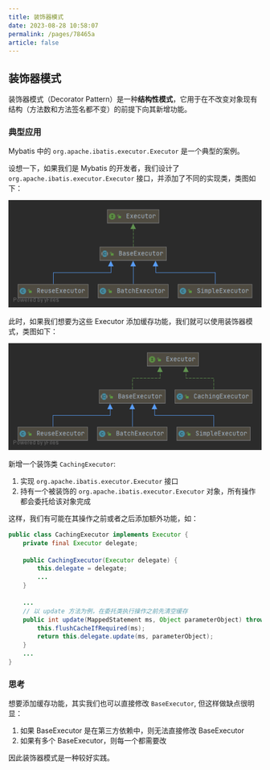 ```yaml
---
title: 装饰器模式
date: 2023-08-28 10:58:07
permalink: /pages/78465a
article: false
---
```


## 装饰器模式
装饰器模式（Decorator Pattern）是一种**结构性模式**，它用于在不改变对象现有结构（方法数和方法签名都不变）的前提下向其新增功能。

### 典型应用
Mybatis 中的 `org.apache.ibatis.executor.Executor` 是一个典型的案例。

设想一下，如果我们是 Mybatis 的开发者，我们设计了 `org.apache.ibatis.executor.Executor` 接口，并添加了不同的实现类，类图如下：

![avatar](/img/pages/design-pattern/decorator/class-diagram-1.png)

此时，如果我们想要为这些 Executor 添加缓存功能，我们就可以使用装饰器模式，类图如下：

![avatar](/img/pages/design-pattern/decorator/class-diagram-2.png)

新增一个装饰类 `CachingExecutor`:
1. 实现 `org.apache.ibatis.executor.Executor` 接口
2. 持有一个被装饰的 `org.apache.ibatis.executor.Executor` 对象，所有操作都会委托给该对象完成

这样，我们有可能在其操作之前或者之后添加额外功能，如：
```java
public class CachingExecutor implements Executor {
    private final Executor delegate;

    public CachingExecutor(Executor delegate) {
        this.delegate = delegate;
        ...
    }

    ...
    // 以 update 方法为例，在委托类执行操作之前先清空缓存
    public int update(MappedStatement ms, Object parameterObject) throws SQLException {
        this.flushCacheIfRequired(ms);
        return this.delegate.update(ms, parameterObject);
    }
    ...
}
```

### 思考
想要添加缓存功能，其实我们也可以直接修改 `BaseExecutor`, 但这样做缺点很明显：
1. 如果 BaseExecutor 是在第三方依赖中，则无法直接修改 BaseExecutor
2. 如果有多个 BaseExecutor，则每一个都需要改

因此装饰器模式是一种较好实践。
